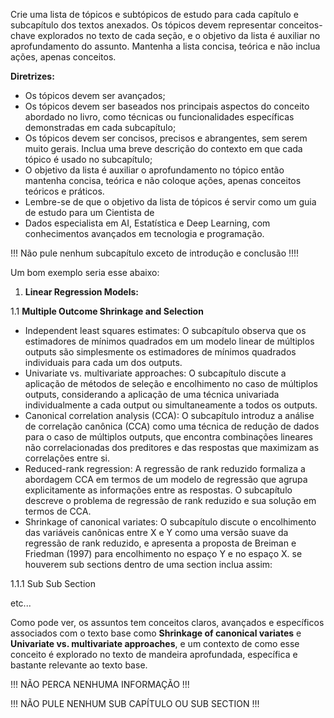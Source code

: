 Crie uma lista de tópicos e subtópicos de estudo para cada capítulo e subcapítulo dos textos anexados. Os tópicos devem representar conceitos-chave explorados no texto de cada seção, e o objetivo da lista é auxiliar no aprofundamento do assunto. Mantenha a lista concisa, teórica e não inclua ações, apenas conceitos.

**Diretrizes:**

* Os tópicos devem ser avançados;
* Os tópicos devem ser baseados nos principais aspectos do conceito abordado no livro, como técnicas ou funcionalidades específicas demonstradas em cada subcapítulo;
* Os tópicos devem ser concisos, precisos e abrangentes, sem serem muito gerais. Inclua uma breve descrição do contexto em que cada tópico é usado no subcapítulo;
* O objetivo da lista é auxiliar o aprofundamento no tópico então mantenha concisa, teórica e não coloque ações, apenas conceitos teóricos e práticos.
* Lembre-se de que o objetivo da lista de tópicos é servir como um guia de estudo para um Cientista de 
* Dados especialista em AI, Estatística e Deep Learning, com conhecimentos avançados em tecnologia e programação.

!!! Não pule nenhum subcapítulo exceto de introdução e conclusão !!!!

Um bom exemplo seria esse abaixo:

1. **Linear Regression Models:**

1.1 **Multiple Outcome Shrinkage and Selection**

* Independent least squares estimates: O subcapítulo observa que os estimadores de mínimos quadrados em um modelo linear de múltiplos outputs são simplesmente os estimadores de mínimos quadrados individuais para cada um dos outputs.
* Univariate vs. multivariate approaches: O subcapítulo discute a aplicação de métodos de seleção e encolhimento no caso de múltiplos outputs, considerando a aplicação de uma técnica univariada individualmente a cada output ou simultaneamente a todos os outputs.
* Canonical correlation analysis (CCA): O subcapítulo introduz a análise de correlação canônica (CCA) como uma técnica de redução de dados para o caso de múltiplos outputs, que encontra combinações lineares não correlacionadas dos preditores e das respostas que maximizam as correlações entre si.
* Reduced-rank regression: A regressão de rank reduzido formaliza a abordagem CCA em termos de um modelo de regressão que agrupa explicitamente as informações entre as respostas. O subcapítulo descreve o problema de regressão de rank reduzido e sua solução em termos de CCA.
* Shrinkage of canonical variates: O subcapítulo discute o encolhimento das variáveis canônicas entre X e Y como uma versão suave da regressão de rank reduzido, e apresenta a proposta de Breiman e Friedman (1997) para encolhimento no espaço Y e no espaço X.
  se houverem sub sections dentro de uma section inclua assim:

1.1.1 Sub Sub Section

etc...



Como pode ver, os assuntos tem conceitos claros, avançados e específicos associados com o texto base como **Shrinkage of canonical variates** e **Univariate vs. multivariate approaches**, e um contexto de como esse conceito é explorado no texto de mandeira aprofundada, específica e bastante relevante ao texto base.



!!! NÃO PERCA NENHUMA INFORMAÇÃO !!!

!!! NÃO PULE NENHUM SUB CAPÍTULO OU SUB SECTION !!!